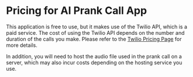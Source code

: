 # Pricing for AI Prank Call App

This application is free to use, but it makes use of the Twilio API, which is a paid service. The cost of using the Twilio API depends on the number and duration of the calls you make. Please refer to the [Twilio Pricing Page](https://www.twilio.com/pricing) for more details.

In addition, you will need to host the audio file used in the prank call on a server, which may also incur costs depending on the hosting service you use.